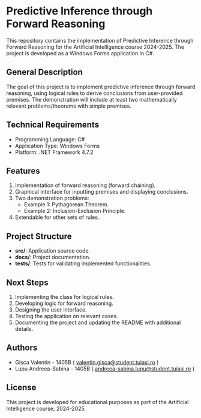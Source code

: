 # Predictive Inference through Forward Reasoning

This repository contains the implementation of Predictive Inference through Forward Reasoning for the Artificial Intelligence course 2024-2025. The project is developed as a Windows Forms application in C#.

## General Description

The goal of this project is to implement predictive inference through forward reasoning, using logical rules to derive conclusions from user-provided premises. The demonstration will include at least two mathematically relevant problems/theorems with simple premises.

## Technical Requirements

- Programming Language: C#
- Application Type: Windows Forms
- Platform: .NET Framework 4.7.2

## Features

1. Implementation of forward reasoning (forward chaining).
2. Graphical interface for inputting premises and displaying conclusions.
3. Two demonstration problems:
   - Example 1: Pythagorean Theorem.
   - Example 2: Inclusion-Exclusion Principle.
4. Extendable for other sets of rules.

## Project Structure

- **src/**: Application source code.
- **docs/**: Project documentation.
- **tests/**: Tests for validating implemented functionalities.

## Next Steps

1. Implementing the class for logical rules.
2. Developing logic for forward reasoning.
3. Designing the user interface.
4. Testing the application on relevant cases.
5. Documenting the project and updating the README with additional details.

## Authors

- Gisca Valentin - 1405B ( valentin.gisca@student.tuiasi.ro )
- Lupu Andreea-Sabina - 1405B ( andreea-sabina.lupu@student.tuiasi.ro )

## License

This project is developed for educational purposes as part of the Artificial Intelligence course, 2024-2025.
